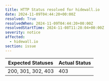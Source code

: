 ```yaml
---
title: HTTP Status resolved for hidewall.io
date: 2024-11-09T04:44:20+00:00Z
resolved: True
resolvedWhen: 2024-11-09T04:44:20+00:00Z
resolvedStartTime: 2024-11-08T11:28:04+00:00Z
severity: notice
affected:
  - hidewall.io
section: issue
---
```


| Expected Statuses | Actual Status  |
|-------------------|----------------|
| 200, 301, 302, 403 | 403 |
